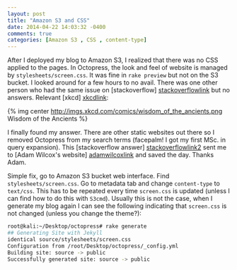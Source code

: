 ```yaml
---
layout: post
title: "Amazon S3 and CSS"
date: 2014-04-22 14:03:32 -0400
comments: true
categories: [Amazon S3 , CSS , content-type]
---
```


After I deployed my blog to Amazon S3, I realized that there was no CSS applied to the pages. In Octopress, the look and feel of website is managed by ```stylesheets/screen.css```. It was fine in ```rake preview``` but not on the S3 bucket. I looked around for a few hours to no avail. There was one other person who had the same issue on [stackoverflow] [stackoverflowlink] but no answers. Relevant [xkcd] [xkcdlink]:

{% img center http://imgs.xkcd.com/comics/wisdom_of_the_ancients.png Wisdom of the Ancients %}

I finally found my answer. There are other static websites out there so I removed Octopress from my search terms (facepalm! I got my first MSc. in query expansion). This [stackoverflow answer] [stackoverflowlink2] sent me to [Adam Wilcox's website] [adamwilcoxlink] and saved the day. Thanks Adam.

Simple fix, go to Amazon S3 bucket web interface. Find ```stylesheets/screen.css```. Go to metadata tab and change ```content-type``` to ```text/css```. This has to be repeated every time ```screen.css``` is updated (unless I can find how to do this with ```S3cmd```). Usually this is not the case, when I generate my blog again I can see the following indicating that ```screen.css``` is not changed (unless you change the theme?):

``` bash
root@kali:~/Desktop/octopress# rake generate
## Generating Site with Jekyll
identical source/stylesheets/screen.css 
Configuration from /root/Desktop/octopress/_config.yml
Building site: source -> public
Successfully generated site: source -> public
```

[stackoverflowlink]: http://stackoverflow.com/questions/17138615/discrepency-in-rake-preview-vs-rake-deploy
[stackoverflowlink2]: http://stackoverflow.com/a/14807743
[xkcdlink]: https://xkcd.com/979/
[adamwilcoxlink]: http://www.adamwilcox.org/2012/05/04/css-on-amazon-s3/

